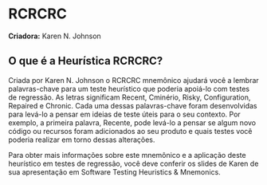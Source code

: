 # RCRCRC

**Criadora:** Karen N. Johnson

## O que é a Heurística RCRCRC?

Criada por Karen N. Johnson o RCRCRC mnemônico ajudará você a lembrar palavras-chave para um teste heurístico que poderia apoiá-lo com testes de regressão. As letras significam Recent, Cminério, Risky, Configuration, Repaired e Chronic. Cada uma dessas palavras-chave foram desenvolvidas para levá-lo a pensar em ideias de teste úteis para o seu contexto. Por exemplo, a primeira palavra, Recente, pode levá-lo a pensar se algum novo código ou recursos foram adicionados ao seu produto e quais testes você poderia realizar em torno dessas alterações.

Para obter mais informações sobre este mnemônico e a aplicação deste heurístico em testes de regressão, você deve conferir os slides  de Karen de sua apresentação em Software Testing Heuristics & Mnemonics.